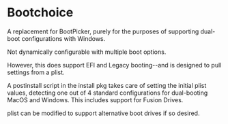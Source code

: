 # Bootchoice

A replacement for BootPicker, purely for the purposes of supporting dual-boot configurations with Windows.

Not dynamically configurable with multiple boot options.

However, this does support EFI and Legacy booting--and is designed to pull settings from a plist.

A postinstall script in the install pkg takes care of setting the initial plist values, 
detecting one out of 4 standard configurations for dual-booting MacOS and Windows. This includes support for Fusion Drives.

plist can be modified to support alternative boot drives if so desired.
